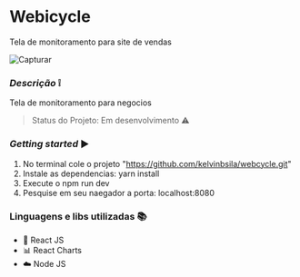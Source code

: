 # Webicycle
Tela de monitoramento para site de vendas

![Capturar](https://user-images.githubusercontent.com/58003503/94342805-05070e00-ffea-11ea-9915-ab53b98f666f.JPG)

### *Descrição* :grey_exclamation:
Tela de monitoramento para negocios
> Status do Projeto: Em desenvolvimento :warning:


### *Getting started* :arrow_forward:

1. No terminal cole o projeto "https://github.com/kelvinbsila/webcycle.git"
2. Instale as dependencias: yarn install
3. Execute o npm run dev
4. Pesquise em seu naegador a porta: localhost:8080

### Linguagens e libs utilizadas :books:

- :rocket: React JS  
- :bar_chart: React Charts   
- :cloud: Node JS

